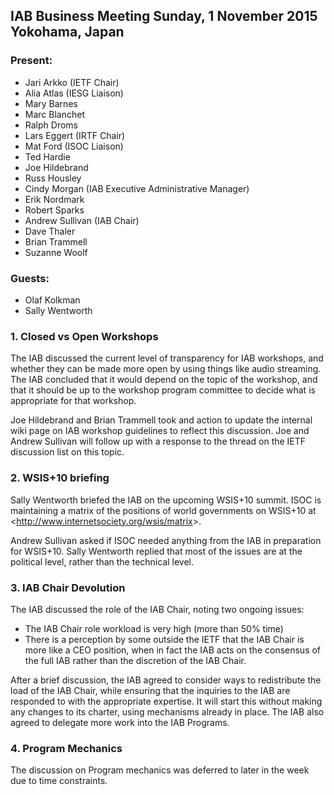 
IAB Business Meeting
Sunday, 1 November 2015
Yokohama, Japan
------------------------------------------------------------


### Present:


* Jari Arkko (IETF Chair)
* Alia Atlas (IESG Liaison)
* Mary Barnes
* Marc Blanchet
* Ralph Droms
* Lars Eggert (IRTF Chair)
* Mat Ford (ISOC Liaison)
* Ted Hardie
* Joe Hildebrand
* Russ Housley
* Cindy Morgan (IAB Executive Administrative Manager)
* Erik Nordmark
* Robert Sparks
* Andrew Sullivan (IAB Chair)
* Dave Thaler
* Brian Trammell
* Suzanne Woolf


### Guests:


* Olaf Kolkman
* Sally Wentworth


### 1. Closed vs Open Workshops


The IAB discussed the current level of transparency for IAB workshops, and whether they can be made more open by using things like audio streaming. The IAB concluded that it would depend on the topic of the workshop, and that it should be up to the workshop program committee to decide what is appropriate for that workshop.


Joe Hildebrand and Brian Trammell took and action to update the internal wiki page on IAB workshop guidelines to reflect this discussion. Joe and Andrew Sullivan will follow up with a response to the thread on the IETF discussion list on this topic.


### 2. WSIS+10 briefing


Sally Wentworth briefed the IAB on the upcoming WSIS+10 summit. ISOC is maintaining a matrix of the positions of world governments on WSIS+10 at <<http://www.internetsociety.org/wsis/matrix>>.


Andrew Sullivan asked if ISOC needed anything from the IAB in preparation for WSIS+10. Sally Wentworth replied that most of the issues are at the political level, rather than the technical level.


### 3. IAB Chair Devolution


The IAB discussed the role of the IAB Chair, noting two ongoing issues:


* The IAB Chair role workload is very high (more than 50% time)
* There is a perception by some outside the IETF that the IAB Chair is more like a CEO position, when in fact the IAB acts on the consensus of the full IAB rather than the discretion of the IAB Chair.


After a brief discussion, the IAB agreed to consider ways to redistribute the load of the IAB Chair, while ensuring that the inquiries to the IAB are responded to with the appropriate expertise. It will start this without making any changes to its charter, using mechanisms already in place. The IAB also agreed to delegate more work into the IAB Programs.


### 4. Program Mechanics


The discussion on Program mechanics was deferred to later in the week due to time constraints.


